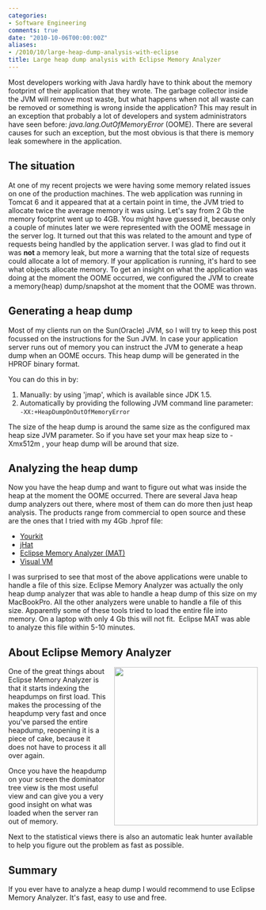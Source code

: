 ```yaml
---
categories:
- Software Engineering
comments: true
date: "2010-10-06T00:00:00Z"
aliases:
- /2010/10/large-heap-dump-analysis-with-eclipse
title: Large heap dump analysis with Eclipse Memory Analyzer
---
```


Most developers working with Java hardly have to think about the memory footprint of their application that they wrote. The garbage collector inside the JVM will remove most waste, but what happens when not all waste can be removed or something is wrong inside the application? This may result in an exception that probably a lot of developers and system administrators have seen before: <i>java.lang.OutOfMemoryError </i>(OOME).
There are several causes for such an exception, but the most obvious is that there is memory leak somewhere in the application.

## The situation
At one of my recent projects we were having some memory related issues on one of the production machines. The web application was running in Tomcat 6 and it appeared that at a certain point in time, the JVM tried to allocate twice the average memory it was using. Let's say from 2 Gb the memory footprint went up to 4GB. You might have guessed it, because only a couple of minutes later we were represented with the OOME message in the server log. It turned out that this was related to the amount and type of requests being handled by the application server. I was glad to find out it was <strong>not</strong> a memory leak, but more a warning that the total size of requests could allocate a lot of memory. If your application is running, it's hard to see what objects allocate memory. To get an insight on what the application was doing at the moment the OOME occurred, we configured the JVM to create a memory(heap) dump/snapshot at the moment that the OOME was thrown.

## Generating a heap dump
Most of my clients run on the Sun(Oracle) JVM, so I will try to keep this post focussed on the instructions for the Sun JVM. In case your application server runs out of memory you can instruct the JVM to generate a heap dump when an OOME occurs. This heap dump will be generated in the HPROF binary format.

You can do this in by:

<ol><li>Manually: by using 'jmap', which is available since JDK 1.5.</li><li>Automatically by providing the following JVM command line parameter:
<code>-XX:+HeapDumpOnOutOfMemoryError</code></li></ol>
The size of the heap dump is around the same size as the configured max heap size JVM parameter.
So if you have set your max heap size to -Xmx512m , your heap dump will be around that size.  

<h2>Analyzing the heap dump</h2>Now you have the heap dump and want to figure out what was inside the heap at the moment the OOME occurred.&nbsp;There are several Java heap dump analyzers out there, where most of them can do more then just heap analysis. The products range from commercial to open source and these are the ones that I tried with my 4Gb .hprof file:

<ul><li><a href="http://www.yourkit.com/">Yourkit</a></li><li><a href="http://download.oracle.com/javase/6/docs/technotes/tools/share/jhat.html">jHat</a></li><li><a href="http://www.eclipse.org/mat/">Eclipse Memory Analyzer (MAT)</a></li><li><a href="https://visualvm.dev.java.net/">Visual VM</a></li></ul>
I was surprised to see that most of the above applications were unable to handle a file of this size. Eclipse Memory Analyzer was actually the only heap dump analyzer that was able to handle a heap dump of this size on my MacBookPro. All the other analyzers were unable to handle a file of this size.&nbsp;Apparently some of these tools tried to load the entire file into memory. On a laptop with only 4 Gb this will not fit.&nbsp;&nbsp;Eclipse MAT was able to analyze this file within 5-10 minutes.

## About Eclipse Memory Analyzer
<a href="http://www.eclipse.org/mat/home/mat_thumb.png" imageanchor="1" style="clear: right; float: right; margin-bottom: 1em; margin-left: 1em;"><img border="0" height="320" src="http://www.eclipse.org/mat/home/mat_thumb.png" width="290" /></a>
One of the great things about Eclipse Memory Analyzer is that it starts&nbsp;indexing the heapdumps on first load. This makes the processing of the heapdump very fast and once you've parsed the entire heapdump, reopening it is a piece of cake, because it does not have to process it all over again.

Once you have the heapdump on your screen the dominator tree view is the most useful view and can give you a very good insight on what was loaded when the server ran out of memory.

Next to the statistical views there is also an automatic leak hunter available to help you figure out the problem as fast as possible.

## Summary
If you ever have to analyze a heap dump I would recommend to use Eclipse Memory Analyzer. It's fast, easy to use and free.
